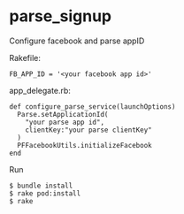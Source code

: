 parse_signup
===================

Configure facebook and parse appID

Rakefile:

```
FB_APP_ID = '<your facebook app id>'
```

app_delegate.rb:

```
def configure_parse_service(launchOptions)
  Parse.setApplicationId(
    "your parse app id",
    clientKey:"your parse clientKey"
  )
  PFFacebookUtils.initializeFacebook
end
```

Run

```
$ bundle install
$ rake pod:install
$ rake
```
